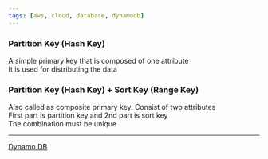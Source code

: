 ```yaml
---
tags: [aws, cloud, database, dynamodb]
---
```


### Partition Key (Hash Key)

A simple primary key that is composed of one attribute  
It is used for distributing the data

### Partition Key (Hash Key) + Sort Key (Range Key)

Also called as composite primary key. Consist of two attributes  
First part is partition key and 2nd part is sort key  
The combination must be unique

---

[Dynamo DB](Dynamo%20DB.md)
